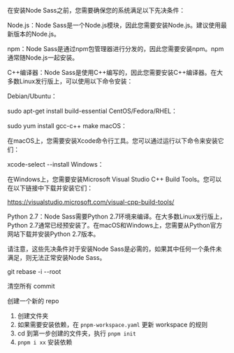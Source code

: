 
在安装Node Sass之前，您需要确保您的系统满足以下先决条件：

Node.js：Node Sass是一个Node.js模块，因此您需要安装Node.js。建议使用最新版本的Node.js。

npm：Node Sass是通过npm包管理器进行分发的，因此您需要安装npm。npm通常随Node.js一起安装。

C++编译器：Node Sass是使用C++编写的，因此您需要安装C++编译器。在大多数Linux发行版上，可以使用以下命令安装：

Debian/Ubuntu：

sudo apt-get install build-essential
CentOS/Fedora/RHEL：

sudo yum install gcc-c++ make
macOS：

在macOS上，您需要安装Xcode命令行工具。您可以通过运行以下命令来安装它们：

xcode-select --install
Windows：

在Windows上，您需要安装Microsoft Visual Studio C++ Build Tools。您可以在以下链接中下载并安装它们：

https://visualstudio.microsoft.com/visual-cpp-build-tools/

Python 2.7：Node Sass需要Python 2.7环境来编译。在大多数Linux发行版上，Python 2.7通常已经预安装了。在macOS和Windows上，您需要从Python官方网站下载并安装Python 2.7版本。

请注意，这些先决条件对于安装Node Sass是必需的，如果其中任何一个条件未满足，则无法正常安装Node Sass。


git rebase -i --root

清空所有 commit

创建一个新的 repo

1. 创建文件夹
2. 如果需要安装依赖，在 `pnpm-workspace.yaml` 更新 workspace 的规则
3. cd 到第一步创建的文件夹，执行 `pnpm init`
4. `pnpm i xx` 安装依赖